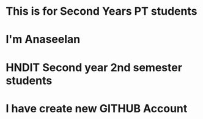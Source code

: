 # This is for Second Years PT students
# I'm Anaseelan
# HNDIT Second year 2nd semester students
# I have create new GITHUB Account 

